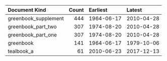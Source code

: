 | Document Kind        |   Count | Earliest   | Latest     |
|:---------------------|--------:|:-----------|:-----------|
| greenbook_supplement |     444 | 1964-06-17 | 2010-04-28 |
| greenbook_part_two   |     307 | 1974-08-20 | 2010-04-28 |
| greenbook_part_one   |     307 | 1974-08-20 | 2010-04-28 |
| greenbook            |     141 | 1964-06-17 | 1979-10-06 |
| tealbook_a           |      61 | 2010-06-23 | 2017-12-13 |